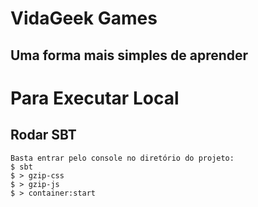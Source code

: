 # VidaGeek Games
## Uma forma mais simples de aprender

# Para Executar Local
## Rodar SBT
    Basta entrar pelo console no diretório do projeto:
    $ sbt
    $ > gzip-css
    $ > gzip-js
    $ > container:start
